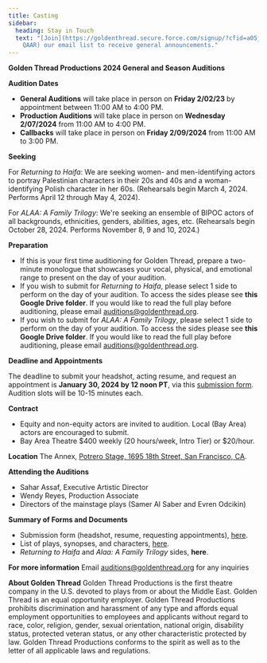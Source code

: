 ```yaml
---
title: Casting
sidebar:
  heading: Stay in Touch
  text: "[Join](https://goldenthread.secure.force.com/signup/?cfid=a05j000000Lsdh\
    QAAR) our email list to receive general announcements."
---
```

**Golden Thread Productions
2024 General and Season Auditions**

**Audition Dates** 

* **General Auditions** will take place in person on **Friday 2/02/23** by appointment between 11:00 AM to 4:00 PM.  
* **Production Auditions** will take place in person on **Wednesday 2/07/2024** from 11:00 AM to 4:00 PM.
* **Callbacks** will take place in person on **Friday 2/09/2024** from 11:00 AM to 3:00 PM. 

**Seeking**


For *Returning to Haifa*: We are seeking women- and men-identifying actors to portray Palestinian characters in their 20s and 40s and a woman-identifying Polish character in her 60s. (Rehearsals begin March 4, 2024. Performs April 12 through May 4, 2024).


For *ALAA: A Family Trilogy*: We're seeking an ensemble of BIPOC actors of all backgrounds, ethnicities, genders, abilities, ages, etc. (Rehearsals begin October 28, 2024. Performs November 8, 9 and 10, 2024.) 

**Preparation** 

* If this is your first time auditioning for Golden Thread, prepare a two-minute monologue that showcases your vocal, physical, and emotional range to present on the day of your audition. 
* If you wish to submit for *Returning to Haifa*, please select 1 side to perform on the day of your audition. To access the sides please see **this Google Drive folder**. If you would like to read the full play before auditioning, please email [auditions@goldenthread.org](auditions@goldenthread.org). 
* If you wish to submit for *ALAA: A Family Trilogy*, please select 1 side to perform on the day of your audition. To access the sides please see **this Google Drive folder**. If you would like to read the full play before auditioning, please email [auditions@goldenthread.org](auditions@goldenthread.org).

**Deadline and Appointments** 

The deadline to submit your headshot, acting resume, and request an appointment is **January 30, 2024 by 12 noon PT**, via this [submission form](https://docs.google.com/forms/d/e/1FAIpQLSdx6lDBdGfKoFoPp54FqDbyPyj1b3K2Z7FGv9qgaJ8p78PwJg/viewform). Audition slots will be 10-15 minutes each. 

**Contract** 

* Equity and non-equity actors are invited to audition. Local (Bay Area) actors are encouraged to submit.  
* Bay Area Theatre $400 weekly (20 hours/week, Intro Tier) or $20/hour.  

**Location**
The Annex, [Potrero Stage, 1695 18th Street, San Francisco, CA](https://goldenthread.org/about/visit/). 

**Attending the Auditions** 

* Sahar Assaf, Executive Artistic Director 
* Wendy Reyes, Production Associate 
* Directors of the mainstage plays (Samer Al Saber and Evren Odcikin) 

**Summary of Forms and Documents** 

* Submission form (headshot, resume, requesting appointments), [here](https://docs.google.com/forms/d/e/1FAIpQLSdx6lDBdGfKoFoPp54FqDbyPyj1b3K2Z7FGv9qgaJ8p78PwJg/viewform). 
* List of plays, synopses, and characters, [here](https://docs.google.com/document/d/1Eay189nYL22Ej5h4u61Dpb_aJj8RL52TNmXRqaTLx58/edit). 
* *Returning to Haifa* and *Alaa: A Family Trilogy* sides, **here**. 

**For more information** 
Email [auditions@goldenthread.org](auditions@goldenthread.org) for any inquiries

**About Golden Thread** 
Golden Thread Productions is the first theatre company in the U.S. devoted to plays from or about the Middle East. Golden Thread is an equal opportunity employer. Golden Thread Productions prohibits discrimination and harassment of any type and affords equal employment opportunities to employees and applicants without regard to race, color, religion, gender, sexual orientation, national origin, disability status, protected veteran status, or any other characteristic protected by law. Golden Thread Productions conforms to the spirit as well as to the letter of all applicable laws and regulations.